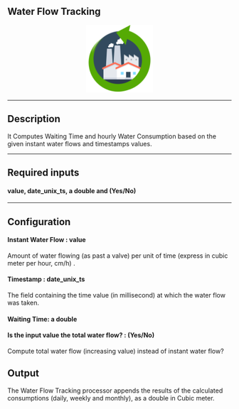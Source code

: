 <!--
  ~ Licensed to the Apache Software Foundation (ASF) under one or more
  ~ contributor license agreements.  See the NOTICE file distributed with
  ~ this work for additional information regarding copyright ownership.
  ~ The ASF licenses this file to You under the Apache License, Version 2.0
  ~ (the "License"); you may not use this file except in compliance with
  ~ the License.  You may obtain a copy of the License at
  ~
  ~    http://www.apache.org/licenses/LICENSE-2.0
  ~
  ~ Unless required by applicable law or agreed to in writing, software
  ~ distributed under the License is distributed on an "AS IS" BASIS,
  ~ WITHOUT WARRANTIES OR CONDITIONS OF ANY KIND, either express or implied.
  ~ See the License for the specific language governing permissions and
  ~ limitations under the License.
  ~
  -->

## Water Flow Tracking

<p align="center"> 
    <img src="icon.png" width="150px;" class="pe-image-documentation"/>
</p>

***

## Description
It Computes Waiting Time and hourly Water Consumption based on the given instant water flows and timestamps values.

***

## Required inputs
#### value, date_unix_ts, a double and (Yes/No)

***

## Configuration
#### Instant Water Flow : value
Amount of water flowing (as past a valve) per unit of time (express in cubic meter per hour, cm/h) .

#### Timestamp : date_unix_ts
The field containing the time value (in millisecond) at which the water flow was taken.

#### Waiting Time: a double

#### Is the input value the total water flow? : (Yes/No)
Compute total water flow (increasing value) instead of instant water flow?
## Output
The Water Flow Tracking processor appends the results of the calculated consumptions 
(daily, weekly and monthly), as a double in Cubic meter.
